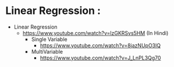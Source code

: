 # Linear Regression :

* Linear Regression
  - https://www.youtube.com/watch?v=lzGKRSvs5HM (In Hindi)
    * Single Variable
      - https://www.youtube.com/watch?v=8jazNUpO3lQ
    * MultiVariable
      - https://www.youtube.com/watch?v=J_LnPL3Qg70

